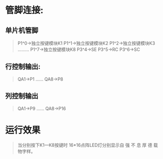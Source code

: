 # 管脚连接:
## 单片机管脚
> P1^0→独立按键模块K1
P1^1→独立按键模块K2
P1^2→独立按键模块K3
 ………
P1^7→独立按键模块K8
P3^4→SE
P3^5→RC
P3^6→SC
## 行控制输出:
> QA1→P1
……
QA8→P8
## 列控制输出
>QA1→P9
……
QA8→P16

# 运行效果
>当分别按下K1—K8按键时
16*16点阵LED灯分别显示自 强 不 息 厚 德 载 物字样。


